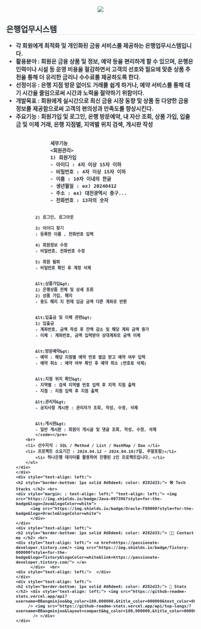<div align= "center">
    <img src="https://capsule-render.vercel.app/api?type=wave&color=009577&height=180&text=Java%20Basic%20Project&animation=&fontColor=000000&fontSize=70" />
    </div>
    <div style="text-align: left;"> 
    <h2 style="border-bottom: 1px solid #d8dee4; color: #282d33;"> 은행업무시스템 </h2>  
    <div style="font-weight: 700; font-size: 15px; text-align: left; color: #282d33;"> 
        <ul dir="auto">
        <li>각 회원에게 최적화 및 개인화된 금융 서비스를 제공하는 은행업무시스템입니다.</li>
        <li> 활용분야 : 회원은 금융 상품 및 정보, 예약 등을 편리하게 할 수 있으며, 은행은 인력이나 시설 등 운영 비용을 절감하면서 고객의 선호와 필요에 맞춘 상품 추천을 통해 더 유리한 금리나 수수료를 제공하도록 한다.</li>
        <li> 선정이유 : 은행 지점 방문 없이도 거래를 쉽게 하거나, 예약 서비스를 통해 대기 시간을 줄임으로써 시간과 노력을 절약하기 위함이다.</li>
        <li> 개발목표 : 회원에게 실시간으로 최신 금융 시장 동향 및 상품 등 다양한 금융 정보를 제공함으로써 고객의 편의성과 만족도를 향상시킨다. </li>
        <li> 주요기능 : 회원가입 및 로그인, 은행 방문예약, 내 자산 조회, 상품 가입, 입출금 및 이체 거래, 은행 지점별, 지역별 위치 검색, 게시판 작성</li>
                <pre class="notranslate"><code>
            세부기능
            &lt;회원관리&gt;
            1) 회원가입
            - 아이디 : 4자 이상 15자 이하
            - 비밀번호 : 4자 이상 15자 이하
            - 이름 : 10자 이내의 한글
            - 생년월일 : ex) 20240412
            - 주소 : ex) 대전광역시 중구...
            - 전화번호 : 13자의 숫자
            
            2) 로그인, 로그아웃
          
            3) 아이디 찾기
            : 등록한 이름 , 전화번호 입력

            4) 회원정보 수정
            - 비밀번호, 전화번호 수정
            
            5) 회원 탈퇴
            - 비밀번호 확인 후 계정 삭제
 
 
            &lt;상품가입&gt;
            1) 은행상품 전체 및 상세 조회
            2) 상품 가입, 해지
            - 중도 해지 지 현재 입금 금액 다른 계좌로 반환

             
            &lt;입출금 및 이체 관련&gt;
            1) 입출금 
            - 계좌번호, 금액 작성 후 잔액 감소 및 해당 계좌 금액 증가
            - 이체 : 계좌번호, 금액 입력받아 상대계좌로 금액 이체
       
             
            &lt;방문예약&gt;
            - 예약 : 해당 지점별 예약 번호 발급 받고 예약 여부 입력
            - 예약 취소 : 예약 여부 확인 후 예약 취소 (번호표 삭제)

             
            &lt;지점 위치 확인&gt;
            - 지역별 : 검색 지역별 번호 입력 후 지역 지점 출력
            - 지점 : 지점 입력 후 지점 출력
             
            &lt;관리자&gt;
            - 공지사항 게시판 : 관리자가 조회, 작성, 수정, 삭제

             
            &lt;게시판&gt;
            - 일반 게시판 : 회원이 게시글 및 댓글 조회, 작성, 수정, 삭제
            </code></pre>   
        <br>    
        <li> 선수지식 : SQL / Method / List / HashMap / Dao </li>
        <li> 프로젝트 소요기간 : 2024.04.12 ~ 2024.04.18(7일, 주말포함)</li>
            <li> 하나은행 데이터를 활용하여 진행된 2인 프로젝트입니다. </li>
        </ul> 
    </div> 
    </div>
    <div style="text-align: left;">
    <h2 style="border-bottom: 1px solid #d8dee4; color: #282d33;"> 🛠️ Tech Stacks </h2> <br> 
    <div style="margin: ; text-align: left;" "text-align: left;"> <img src="https://img.shields.io/badge/Java-007396?style=for-the-badge&logo=Java&logoColor=white">
          <img src="https://img.shields.io/badge/Oracle-F80000?style=for-the-badge&logo=Oracle&logoColor=white">
          </div>
    </div>
    <div style="text-align: left;">
    <h2 style="border-bottom: 1px solid #d8dee4; color: #282d33;"> 🧑‍💻 Contact me </h2> <br> 
    <div style="text-align: left;"> <a href=https://passionate-developer.tistory.com/> <img src="https://img.shields.io/badge/Tistory-000000?style=for-the-badge&logo=Tistory&logoColor=white&link=https://passionate-developer.tistory.com/"> </a>
          </div>  <br> 
    <div style="text-align: left;">  </div> 
    </div>
    <div style="text-align: left;"> 
    <h2 style="border-bottom: 1px solid #d8dee4; color: #282d33;"> 🏅 Stats </h2> <div style="text-align: left;"> <img src="https://github-readme-stats.vercel.app/api?username=BBangminjoo&bg_color=180,000000,&title_color=000000&text_color=000000"
         /> <img src="https://github-readme-stats.vercel.app/api/top-langs/?username=BBangminjoo&layout=compact&bg_color=180,000000,&title_color=000000&text_color=000000"
           /> </div> 
    </div>
    
